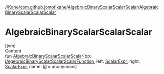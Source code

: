 //[Kane](../../index.md)/[com.github.jomof.kane](../index.md)/[AlgebraicBinaryScalarScalarScalar](index.md)/[AlgebraicBinaryScalarScalarScalar](-algebraic-binary-scalar-scalar-scalar.md)



# AlgebraicBinaryScalarScalarScalar  
[jvm]  
Content  
fun [AlgebraicBinaryScalarScalarScalar](-algebraic-binary-scalar-scalar-scalar.md)(op: [IAlgebraicBinaryScalarScalarScalarFunction](../-i-algebraic-binary-scalar-scalar-scalar-function/index.md), left: [ScalarExpr](../-scalar-expr/index.md), right: [ScalarExpr](../-scalar-expr/index.md), name: [Id](../../com.github.jomof.kane.impl/index.md#%5Bcom.github.jomof.kane.impl%2FId%2F%2F%2FPointingToDeclaration%2F%5D%2FClasslikes%2F-714195928) = anonymous)  



